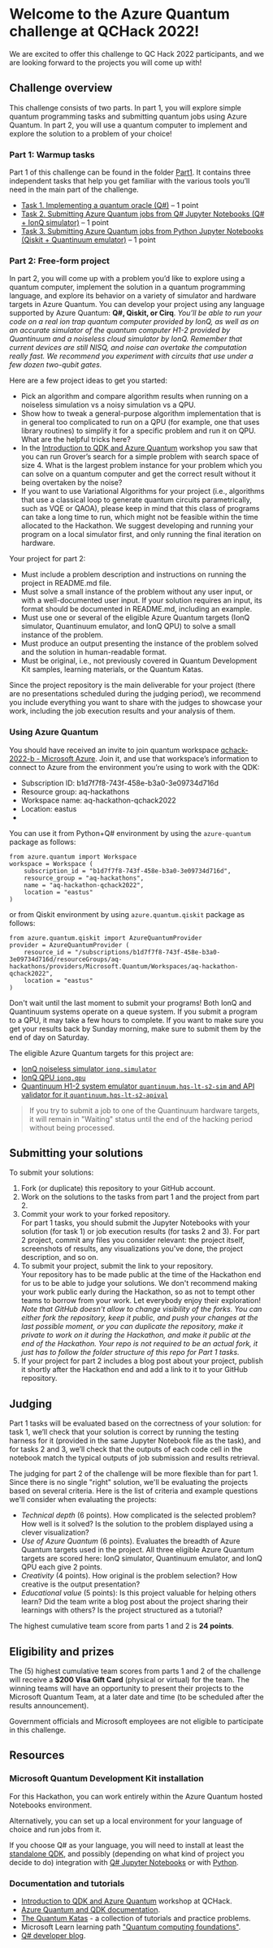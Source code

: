 # Welcome to the Azure Quantum challenge at QCHack 2022!

We are excited to offer this challenge to QC Hack 2022 participants, and we are looking forward to the projects you will come up with!

## Challenge overview

This challenge consists of two parts. In part 1, you will explore simple quantum programming tasks and submitting quantum jobs using Azure Quantum. In part 2, you will use a quantum computer to implement and explore the solution to a problem of your choice!

### Part 1: Warmup tasks
Part 1 of this challenge can be found in the folder [Part1](./Part1). It contains three independent tasks that help you get familiar with the various tools you’ll need in the main part of the challenge.

* [Task 1. Implementing a quantum oracle (Q#)](./Part1/Task1_QuantumOracleQsharp.ipynb) – 1 point
* [Task 2. Submitting Azure Quantum jobs from Q# Jupyter Notebooks (Q# + IonQ simulator)](./Part1/Task2_DeutschAlgorithmQsharpIonQ.ipynb) – 1 point
* [Task 3. Submitting Azure Quantum jobs from Python Jupyter Notebooks (Qiskit + Quantinuum emulator)](./Part1/Task3_QrngQiskitQuantinuum.ipynb) – 1 point

### Part 2: Free-form project

In part 2, you will come up with a problem you’d like to explore using a quantum computer, implement the solution in a quantum programming language, and explore its behavior on a variety of simulator and hardware targets in Azure Quantum.
You can develop your project using any language supported by Azure Quantum: **Q#, Qiskit, or Cirq**.
*You’ll be able to run your code on a real ion trap quantum computer provided by IonQ, as well as on an accurate simulator of the quantum computer H1-2 provided by Quantinuum and a noiseless cloud simulator by IonQ. Remember that current devices are still NISQ, and noise can overtake the computation really fast. We recommend you experiment with circuits that use under a few dozen two-qubit gates.*

Here are a few project ideas to get you started:

* Pick an algorithm and compare algorithm results when running on a noiseless simulation vs a noisy simulation vs a QPU.
* Show how to tweak a general-purpose algorithm implementation that is in general too complicated to run on a QPU (for example, one that uses library routines) to simplify it for a specific problem and run it on QPU. What are the helpful tricks here?
* In the [Introduction to QDK and Azure Quantum](https://www.twitch.tv/videos/1447170150) workshop you saw that you can run Grover’s search for a simple problem with search space of size 4. What is the largest problem instance for your problem which you can solve on a quantum computer and get the correct result without it being overtaken by the noise?
* If you want to use Variational Algorithms for your project (i.e., algorithms that use a classical loop to generate quantum circuits parametrically, such as VQE or QAOA), please keep in mind that this class of programs can take a long time to run, which might not be feasible within the time allocated to the Hackathon. We suggest developing and running your program on a local simulator first, and only running the final iteration on hardware.

Your project for part 2:
* Must include a problem description and instructions on running the project in README.md file.
* Must solve a small instance of the problem without any user input, or with a well-documented user input. If your solution requires an input, its format should be documented in README.md, including an example.
* Must use one or several of the eligible Azure Quantum targets (IonQ simulator, Quantinuum emulator, and IonQ QPU) to solve a small instance of the problem.
* Must produce an output presenting the instance of the problem solved and the solution in human-readable format.
* Must be original, i.e., not previously covered in Quantum Development Kit samples, learning materials, or the Quantum Katas.

Since the project repository is the main deliverable for your project (there are no presentations scheduled during the judging period), we recommend you include everything you want to share with the judges to showcase your work, including the job execution results and your analysis of them.

### Using Azure Quantum

You should have received an invite to join quantum workspace [qchack-2022-b - Microsoft Azure](https://portal.azure.com/?quickstart=True#@achocronme.onmicrosoft.com/resource/subscriptions/b0c3bbe3-7123-4ba4-9aa2-57d9845f4a1d/resourceGroups/AzureQuantum/providers/Microsoft.Quantum/Workspaces/qchack-2022-b/overview). Join it, and use that workspace’s information to connect to Azure from the environment you’re using to work with the QDK:

* Subscription ID: b1d7f7f8-743f-458e-b3a0-3e09734d716d
* Resource group: aq-hackathons
* Workspace name: aq-hackathon-qchack2022
* Location: eastus
* 
You can use it from Python+Q# environment by using the `azure-quantum` package as follows:

```
from azure.quantum import Workspace
workspace = Workspace (
    subscription_id = "b1d7f7f8-743f-458e-b3a0-3e09734d716d",
    resource_group = "aq-hackathons",
    name = "aq-hackathon-qchack2022",
    location = "eastus"
)
```

or from Qiskit environment by using `azure.quantum.qiskit` package as follows:

```
from azure.quantum.qiskit import AzureQuantumProvider
provider = AzureQuantumProvider (
    resource_id = "/subscriptions/b1d7f7f8-743f-458e-b3a0-3e09734d716d/resourceGroups/aq-hackathons/providers/Microsoft.Quantum/Workspaces/aq-hackathon-qchack2022",
    location = "eastus"
)
```

Don't wait until the last moment to submit your programs! Both IonQ and Quantinuum systems operate on a queue system. If you submit a program to a QPU, it may take a few hours to complete. If you want to make sure you get your results back by Sunday morning, make sure to submit them by the end of day on Saturday.

The eligible Azure Quantum targets for this project are:

* [IonQ noiseless simulator `ionq.simulator`](https://docs.microsoft.com/azure/quantum/provider-ionq)
* [IonQ QPU `ionq.qpu`](https://docs.microsoft.com/azure/quantum/provider-ionq)
* [Quantinuum H1-2 system emulator `quantinuum.hqs-lt-s2-sim` and API validator for it `quantinuum.hqs-lt-s2-apival`](https://docs.microsoft.com/azure/quantum/provider-quantinuum)

> If you try to submit a job to one of the Quantinuum hardware targets, it will remain in "Waiting" status until the end of the hacking period without being processed.

## Submitting your solutions
To submit your solutions:
1.	Fork (or duplicate) this repository to your GitHub account.
2.	Work on the solutions to the tasks from part 1 and the project from part 2.
3.	Commit your work to your forked repository.  
For part 1 tasks, you should submit the Jupyter Notebooks with your solution (for task 1) or job execution results (for tasks 2 and 3). For part 2 project, commit any files you consider relevant: the project itself, screenshots of results, any visualizations you've done, the project description, and so on.
4.	To submit your project, submit the link to your repository.  
Your repository has to be made public at the time of the Hackathon end for us to be able to judge your solutions. We don't recommend making your work public early during the Hackathon, so as not to tempt other teams to borrow from your work. Let everybody enjoy their exploration!  
*Note that GitHub doesn't allow to change visibility of the forks. You can either fork the repository, keep it public, and push your changes at the last possible moment, or you can duplicate the repository, make it private to work on it during the Hackathon, and make it public at the end of the Hackathon. Your repo is not required to be an actual fork, it just has to follow the folder structure of this repo for Part 1 tasks.*
5.	If your project for part 2 includes a blog post about your project, publish it shortly after the Hackathon end and add a link to it to your GitHub repository.

## Judging
Part 1 tasks will be evaluated based on the correctness of your solution: for task 1, we’ll check that your solution is correct by running the testing harness for it (provided in the same Jupyter Notebook file as the task), and for tasks 2 and 3, we’ll check that the outputs of each code cell in the notebook match the typical outputs of job submission and results retrieval. 

The judging for part 2 of the challenge will be more flexible than for part 1. Since there is no single "right" solution, we'll be evaluating the projects based on several criteria. Here is the list of criteria and example questions we'll consider when evaluating the projects:

* *Technical depth* (6 points). How complicated is the selected problem? How well is it solved? Is the solution to the problem displayed using a clever visualization?
* *Use of Azure Quantum* (6 points). Evaluates the breadth of Azure Quantum targets used in the project. All three eligible Azure Quantum targets are scored here: IonQ simulator, Quantinuum emulator, and IonQ QPU each give 2 points. 
* *Creativity* (4 points). How original is the problem selection? How creative is the output presentation?
* *Educational value* (5 points): Is this project valuable for helping others learn? Did the team write a blog post about the project sharing their learnings with others? Is the project structured as a tutorial?

The highest cumulative team score from parts 1 and 2 is **24 points**.

## Eligibility and prizes

The (5) highest cumulative team scores from parts 1 and 2 of the challenge will receive a **$200 Visa Gift Card** (physical or virtual) for the team. The winning teams will have an opportunity to present their projects to the Microsoft Quantum Team, at a later date and time (to be scheduled after the results announcement).

Government officials and Microsoft employees are not eligible to participate in this challenge.

## Resources
### Microsoft Quantum Development Kit installation
For this Hackathon, you can work entirely within the Azure Quantum hosted Notebooks environment. 

Alternatively, you can set up a local environment for your language of choice and run jobs from it. 

If you choose Q# as your language, you will need to install at least the [standalone QDK](https://docs.microsoft.com/azure/quantum/install-command-line-qdk), and possibly (depending on what kind of project you decide to do) integration with [Q# Jupyter Notebooks](https://docs.microsoft.com/azure/quantum/install-jupyter-qkd) or with [Python](https://docs.microsoft.com/azure/quantum/install-python-qdk).

### Documentation and tutorials

* [Introduction to QDK and Azure Quantum](https://www.twitch.tv/videos/1447170150) workshop at QCHack.
* [Azure Quantum and QDK documentation](https://docs.microsoft.com/quantum).
* [The Quantum Katas](https://github.com/Microsoft/QuantumKatas/) - a collection of tutorials and practice problems.
* Microsoft Learn learning path ["Quantum computing foundations"](https://docs.microsoft.com/learn/paths/quantum-computing-fundamentals/).
* [Q# developer blog](https://devblogs.microsoft.com/qsharp/).
